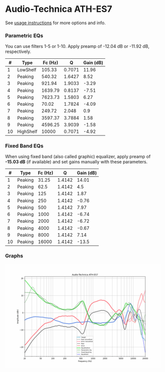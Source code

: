 # Audio-Technica ATH-ES7
See [usage instructions](https://github.com/jaakkopasanen/AutoEq#usage) for more options and info.

### Parametric EQs
You can use filters 1-5 or 1-10. Apply preamp of -12.04 dB or -11.92 dB, respectively.

|   # | Type      |   Fc (Hz) |      Q |   Gain (dB) |
|-----|-----------|-----------|--------|-------------|
|   1 | LowShelf  |    105.33 | 0.7071 |       11.96 |
|   2 | Peaking   |    540.32 | 1.6427 |        8.52 |
|   3 | Peaking   |    921.94 | 1.9033 |       -3.29 |
|   4 | Peaking   |   1639.79 | 0.8137 |       -7.51 |
|   5 | Peaking   |   7623.73 | 1.5803 |        6.27 |
|   6 | Peaking   |     70.02 | 1.7824 |       -4.09 |
|   7 | Peaking   |    249.72 | 2.048  |        0.9  |
|   8 | Peaking   |   3597.37 | 3.7884 |        1.58 |
|   9 | Peaking   |   4596.25 | 3.9039 |       -1.58 |
|  10 | HighShelf |  10000    | 0.7071 |       -4.92 |

### Fixed Band EQs
When using fixed band (also called graphic) equalizer, apply preamp of **-15.03 dB** (if available) and set gains manually with these parameters.

|   # | Type    |   Fc (Hz) |      Q |   Gain (dB) |
|-----|---------|-----------|--------|-------------|
|   1 | Peaking |     31.25 | 1.4142 |       14.01 |
|   2 | Peaking |     62.5  | 1.4142 |        4.5  |
|   3 | Peaking |    125    | 1.4142 |        1.87 |
|   4 | Peaking |    250    | 1.4142 |       -0.76 |
|   5 | Peaking |    500    | 1.4142 |        7.97 |
|   6 | Peaking |   1000    | 1.4142 |       -6.74 |
|   7 | Peaking |   2000    | 1.4142 |       -6.72 |
|   8 | Peaking |   4000    | 1.4142 |       -0.67 |
|   9 | Peaking |   8000    | 1.4142 |        7.14 |
|  10 | Peaking |  16000    | 1.4142 |      -13.5  |

### Graphs
![](./Audio-Technica%20ATH-ES7.png)

